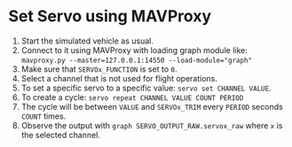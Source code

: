 # Set Servo using MAVProxy

1. Start the simulated vehicle as usual.
2. Connect to it using MAVProxy with loading graph module like: `mavproxy.py --master=127.0.0.1:14550 --load-module="graph"`
3. Make sure that `SERVOx_FUNCTION` is set to `0`.
4. Select a channel that is not used for flight operations.
5. To set a specific servo to a specific value: `servo set CHANNEL VALUE`.
6. To create a cycle: `servo repeat CHANNEL VALUE COUNT PERIOD`
7. The cycle will be between `VALUE` and `SERVOx_TRIM` every `PERIOD` seconds `COUNT` times.
8. Observe the output with `graph SERVO_OUTPUT_RAW.servox_raw` where `x` is the selected channel.